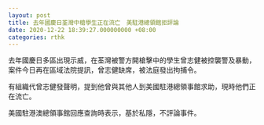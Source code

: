 ```yaml
---
layout: post
title: 去年國慶日荃灣中槍學生正在流亡　美駐港總領館拒評論
date: 2020-12-22 18:39:27.000000000 +08:00
categories: rthk
---
```


去年國慶日多區出現示威，在荃灣被警方開槍擊中的學生曾志健被控襲警及暴動，案件今日再在區域法院提訊，曾志健缺席，被法庭發出拘捕令。

有組織代曾志健發聲明，提到他曾與其他人到美國駐港總領事館求助，現時他們正在流亡。

美國駐港澳總領事館回應查詢時表示，基於私隱，不評論事件。
